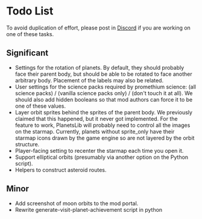 # Todo List

To avoid duplication of effort, please post in [Discord](https://discord.gg/nFVqaPEk97) if you are working on one of these tasks.

## Significant

- Settings for the rotation of planets. By default, they should probably face their parent body, but should be able to be rotated to face another arbitrary body. Placement of the labels may also be related.
- User settings for the science packs required by promethium science: (all science packs) / (vanilla science packs only) / (don't touch it at all). We should also add hidden booleans so that mod authors can force it to be one of these values.
- Layer orbit sprites behind the sprites of the parent body. We previously claimed that this happened, but it never got implemented. For the feature to work, PlanetsLib will probably need to control all the images on the starmap. Currently, planets without sprite_only have their starmap icons drawn by the game engine so are not layered by the orbit structure.
- Player-facing setting to recenter the starmap each time you open it.
- Support elliptical orbits (presumably via another option on the Python script).
- Helpers to construct asteroid routes.

## Minor

- Add screenshot of moon orbits to the mod portal.
- Rewrite generate-visit-planet-achievement script in python